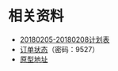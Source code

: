 # 相关资料

* [20180205-20180208计划表](https://shimo.im/sheet/0DEhpIoUlqQwhx7M/)
* [订单状态](http://naotu.baidu.com/file/75892fc6b2b2e6ec734f5899529fbf40?token=2484405018d8ff1e)（密码：9527）
* [原型地址](https://axhub.im/pro/52ddc11aa5821240/#g=1&p=workbench)



